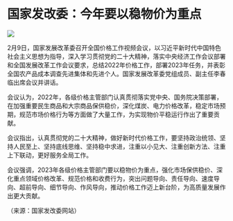# 国家发改委：今年要以稳物价为重点

![](https://inews.gtimg.com/newsapp_bt/0/15654102397/1000)

2月9日，国家发展改革委召开全国价格工作视频会议，以习近平新时代中国特色社会主义思想为指导，深入学习贯彻党的二十大精神，落实中央经济工作会议部署和全国发展改革工作会议要求，总结2022年价格工作，部署2023年任务，并表彰全国农产品成本调查先进集体和先进个人。国家发展改革委党组成员、副主任李春临出席会议并讲话。

会议认为，2022年，各级价格主管部门认真贯彻落实党中央、国务院决策部署，在加强重要民生商品和大宗商品保供稳价，深化煤炭、电力价格改革，稳定市场预期，规范市场价格行为等方面做了大量工作，为实现物价平稳运行作出了重要贡献。

会议指出，认真贯彻党的二十大精神，做好新时代价格工作，要坚持政治统领、坚持人民至上、坚持底线思维、坚持稳中求进，注重以小见大、注重创新方法、注重上下联动，更好服务全局工作。

会议强调，2023年各级价格主管部门要以稳物价为重点，强化市场保供稳价、深化重点领域价格改革、规范价格和收费行为，突出问题导向、责任导向、速度导向、超前导向、细节导向、作风导向，推动价格工作迈上新台阶，为高质量发展作出更大贡献。

（来源：国家发改委网站）

